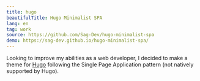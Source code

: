 ```yaml
---
title: hugo
beautifulTitle: Hugo Minimalist SPA
lang: en
tag: work
source: https://github.com/Sag-Dev/hugo-minimalist-spa
demo: https://sag-dev.github.io/hugo-minimalist-spa/
---
```


Looking to improve my abilities as a web developer, I decided to make a theme
for
<a href='https://gohugo.io/' target='_blank'>Hugo</a>
following the Single Page Application pattern (not natively supported
by Hugo).
